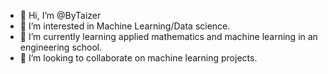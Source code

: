 - 👋 Hi, I’m @ByTaizer
- 👀 I’m interested in Machine Learning/Data science.
- 🌱 I’m currently learning applied mathematics and machine learning in an engineering school.
- 💞️ I’m looking to collaborate on machine learning projects.

<!---
ByTaizer/ByTaizer is a ✨ special ✨ repository because its `README.md` (this file) appears on your GitHub profile.
You can click the Preview link to take a look at your changes.
--->
